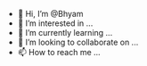 - 👋 Hi, I’m @Bhyam
- 👀 I’m interested in ...
- 🌱 I’m currently learning ...
- 💞️ I’m looking to collaborate on ...
- 📫 How to reach me ...

<!---
Bhyam/Bhyam is a ✨ special ✨ repository because its `README.md` (this file) appears on your GitHub profile.
You can click the Preview link to take a look at your changes.
